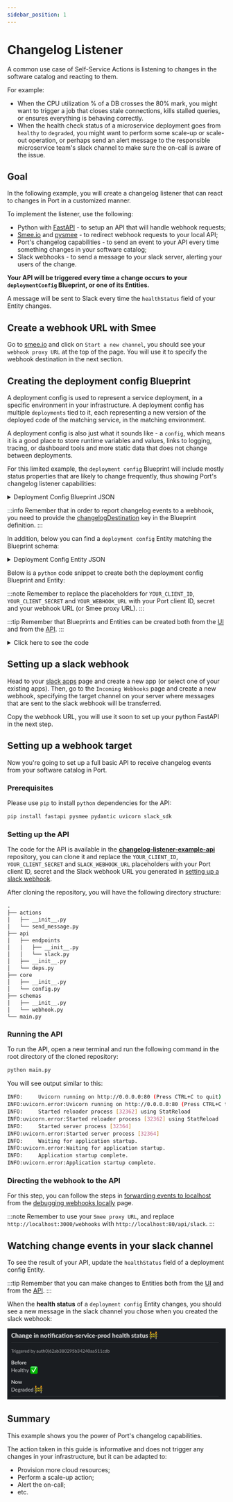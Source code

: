 ```yaml
---
sidebar_position: 1
---
```


# Changelog Listener

A common use case of Self-Service Actions is listening to changes in the software catalog and reacting to them.

For example:

- When the CPU utilization % of a DB crosses the 80% mark, you might want to trigger a job that closes stale connections, kills stalled queries, or ensures everything is behaving correctly.
- When the health check status of a microservice deployment goes from `healthy` to `degraded`, you might want to perform some scale-up or scale-out operation, or perhaps send an alert message to the responsible microservice team's slack channel to make sure the on-call is aware of the issue.

## Goal

In the following example, you will create a changelog listener that can react to changes in Port in a customized manner.

To implement the listener, use the following:

- Python with [FastAPI](https://fastapi.tiangolo.com/) - to setup an API that will handle webhook requests;
- [Smee.io](https://smee.io) and [pysmee](https://pypi.org/project/pysmee/) - to redirect webhook requests to your local API;
- Port's changelog capabilities - to send an event to your API every time something changes in your software catalog;
- Slack webhooks - to send a message to your slack server, alerting your users of the change.

**Your API will be triggered every time a change occurs to your `deploymentConfig` Blueprint, or one of its Entities.**

A message will be sent to Slack every time the `healthStatus` field of your Entity changes.

## Create a webhook URL with Smee

Go to [smee.io](https://smee.io) and click on `Start a new channel`, you should see your `webhook proxy URL` at the top of the page. You will use it to specify the webhook destination in the next section.

## Creating the deployment config Blueprint

A deployment config is used to represent a service deployment, in a specific environment in your infrastructure. A deployment config has multiple `deployments` tied to it, each representing a new version of the deployed code of the matching service, in the matching environment.

A deployment config is also just what it sounds like - a `config`, which means it is a good place to store runtime variables and values, links to logging, tracing, or dashboard tools and more static data that does not change between deployments.

For this limited example, the `deployment config` Blueprint will include mostly status properties that are likely to change frequently, thus showing Port's changelog listener capabilities:

<details>
<summary>Deployment Config Blueprint JSON</summary>

```json showLineNumbers
{
  "identifier": "DeploymentConfig",
  "title": "Deployment Config",
  "icon": "Microservice",
  "schema": {
    "properties": {
      "healthStatus": {
        "type": "string",
        "title": "Health Status",
        "enum": ["Healthy", "Degraded", "Crashed", "Restarting"],
        "enumColors": {
          "Healthy": "green",
          "Degraded": "orange",
          "Crashed": "red",
          "Restarting": "yellow"
        }
      },
      "cpuUtil": {
        "type": "number",
        "title": "CPU Utilization"
      },
      "memoryUtil": {
        "type": "number",
        "title": "Memory Utilization"
      },
      "newRelicUrl": {
        "type": "string",
        "format": "url",
        "title": "New Relic",
        "description": "Link to the new relic dashboard of the service"
      },
      "sentryUrl": {
        "type": "string",
        "format": "url",
        "title": "Sentry URL",
        "description": "Link to the new sentry dashboard of the service"
      },
      "prometheusUrl": {
        "type": "string",
        "format": "url",
        "title": "Prometheus URL"
      },
      "locked": {
        "type": "boolean",
        "title": "Locked",
        "default": false,
        "description": "Are deployments currently allowed for this configuration",
        "icon": "Lock"
      }
    },
    "required": []
  },
  "mirrorProperties": {},
  "formulaProperties": {},
  "relations": {},
  "changelogDestination": {
    "type": "WEBHOOK",
    "url": "YOUR_WEBHOOK_URL"
  }
}
```

</details>

:::info
Remember that in order to report changelog events to a webhook, you need to provide the [changelogDestination](../../../platform-overview/port-components/blueprint.md#changelog-destination) key in the Blueprint definition.
:::

In addition, below you can find a `deployment config` Entity matching the Blueprint schema:

<details>
<summary>Deployment Config Entity JSON</summary>

```json showLineNumbers
{
  "identifier": "notification-service-prod",
  "title": "Notification Service Production",
  "properties": {
    "healthStatus": "Healthy",
    "cpuUtil": 25,
    "memoryUtil": 30,
    "newRelicUrl": "https://newrelic.com",
    "sentryUrl": "https://sentry.io/",
    "prometheusUrl": "https://prometheus.io",
    "locked": false
  },
  "relations": {}
}
```

</details>

Below is a `python` code snippet to create both the deployment config Blueprint and Entity:

:::note
Remember to replace the placeholders for `YOUR_CLIENT_ID`, `YOUR_CLIENT_SECRET` and `YOUR_WEBHOOK_URL` with your Port client ID, secret and your webhook URL (or Smee proxy URL).
:::

:::tip
Remember that Blueprints and Entities can be created both from the [UI](../../entity-basics.md#from-the-ui) and from the [API](../../entity-basics.md#from-the-api).
:::

<details>
<summary>Click here to see the code</summary>

```python showLineNumbers
import requests

CLIENT_ID = 'YOUR_CLIENT_ID'
CLIENT_SECRET = 'YOUR_CLIENT_SECRET'
WEBHOOK_URL = 'YOUR_WEBHOOK_URL'

API_URL = 'https://api.getport.io/v1'

target_blueprint = 'DeploymentConfig'

credentials = {'clientId': CLIENT_ID, 'clientSecret': CLIENT_SECRET}

token_response = requests.post(f'{API_URL}/auth/access_token', json=credentials)

access_token = token_response.json()['accessToken']

headers = {
    'Authorization': f'Bearer {access_token}'
}

blueprint = {
    "identifier": "DeploymentConfig",
    "title": "Deployment Config",
    "icon": "Microservice",
    "schema": {
        "properties": {
            "healthStatus": {
                "type": "string",
                "title": "Health Status",
                "enum": ["Healthy", "Degraded", "Crashed", "Restarting"],
                "enumColors": {
                    "Healthy": "green",
                    "Degraded": "orange",
                    "Crashed": "red",
                    "Restarting": "yellow"
                }
            },
            "cpuUtil": {
                "type": "number",
                "title": "CPU Utilization"
            },
            "memoryUtil": {
                "type": "number",
                "title": "Memory Utilization"
            },
            "newRelicUrl": {
                "type": "string",
                "format": "url",
                "title": "New Relic",
                "description": "Link to the new relic dashboard of the service"
            },
            "sentryUrl": {
                "type": "string",
                "format": "url",
                "title": "Sentry URL",
                "description": "Link to the new sentry dashboard of the service"
            },
            "prometheusUrl": {
                "type": "string",
                "format": "url",
                "title": "Prometheus URL"
            },
            "locked": {
                "type": "boolean",
                "title": "Locked",
                "default": False,
                "description": "Are deployments currently allowed for this configuration",
                "icon": "Lock"
            }
        },
        "required": []
    },
    "mirrorProperties": {},
    "formulaProperties": {},
    "relations": {},
    "changelogDestination": {
        "type": "WEBHOOK",
        "url": WEBHOOK_URL
    }
}

entity = {
    "identifier": "notification-service-prod",
    "title": "Notification Service Production",
    "properties": {
        "healthStatus": "Healthy",
        "cpuUtil": 25,
        "memoryUtil": 30,
        "newRelicUrl": "https://newrelic.com",
        "sentryUrl": "https://sentry.io/",
        "prometheusUrl": "https://prometheus.io",
        "locked": False
    },
    "relations": {}
}

blueprint_response = requests.post(f'{API_URL}/blueprints', headers=headers, json=blueprint)
print(blueprint_response.json())

entity_response = requests.post(f'{API_URL}/blueprints/{target_blueprint}/entities', json=entity, headers=headers)

print(entity_response.json())
```

</details>

## Setting up a slack webhook

Head to your [slack apps](https://api.slack.com/apps) page and create a new app (or select one of your existing apps). Then, go to the `Incoming Webhooks` page and create a new webhook, specifying the target channel on your server where messages that are sent to the slack webhook will be transferred.

Copy the webhook URL, you will use it soon to set up your python FastAPI in the next step.

## Setting up a webhook target

Now you're going to set up a full basic API to receive changelog events from your software catalog in Port.

### Prerequisites

Please use `pip` to install `python` dependencies for the API:

```bash showLineNumbers
pip install fastapi pysmee pydantic uvicorn slack_sdk
```

### Setting up the API

The code for the API is available in the [**changelog-listener-example-api**](https://github.com/port-labs/port-changelog-listener-example-api) repository, you can clone it and replace the `YOUR_CLIENT_ID`, `YOUR_CLIENT_SECRET` and `SLACK_WEBHOOK_URL` placeholders with your Port client ID, secret and the Slack webhook URL you generated in [setting up a slack webhook](#setting-up-a-slack-webhook).

After cloning the repository, you will have the following directory structure:

```
.
├── actions
│   ├── __init__.py
│   └── send_message.py
├── api
│   ├── endpoints
│   │   ├── __init__.py
│   │   └── slack.py
│   ├── __init__.py
│   └── deps.py
├── core
│   ├── __init__.py
│   └── config.py
├── schemas
│   ├── __init__.py
│   └── webhook.py
└── main.py
```

### Running the API

To run the API, open a new terminal and run the following command in the root directory of the cloned repository:

```bash showLineNumbers
python main.py
```

You will see output similar to this:

```bash showLineNumbers
INFO:     Uvicorn running on http://0.0.0.0:80 (Press CTRL+C to quit)
INFO:uvicorn.error:Uvicorn running on http://0.0.0.0:80 (Press CTRL+C to quit)
INFO:     Started reloader process [32362] using StatReload
INFO:uvicorn.error:Started reloader process [32362] using StatReload
INFO:     Started server process [32364]
INFO:uvicorn.error:Started server process [32364]
INFO:     Waiting for application startup.
INFO:uvicorn.error:Waiting for application startup.
INFO:     Application startup complete.
INFO:uvicorn.error:Application startup complete.
```

### Directing the webhook to the API

For this step, you can follow the steps in [forwarding events to localhost](./local-debugging-webhook.md#forwarding-events-to-localhost) from the [debugging webhooks locally](./local-debugging-webhook.md) page.

:::note
Remember to use your `Smee proxy URL`, and replace `http://localhost:3000/webhooks` with `http://localhost:80/api/slack`.
:::

## Watching change events in your slack channel

To see the result of your API, update the `healthStatus` field of a deployment config Entity.

:::tip
Remember that you can make changes to Entities both from the [UI](../../entity-basics.md#from-the-ui) and from the [API](../../entity-basics.md#from-the-api).
:::

When the **health status** of a `deployment config` Entity changes, you should see a new message in the slack channel you chose when you created the slack webhook:

![Software catalog changelog slack message](../../../../static/img/tutorial/self-service-actions/webhook-actions/changelog-listener/changelog-slack-message.png)

## Summary

This example shows you the power of Port's changelog capabilities.

The action taken in this guide is informative and does not trigger any changes in your infrastructure, but it can be adapted to:

- Provision more cloud resources;
- Perform a scale-up action;
- Alert the on-call;
- etc.
